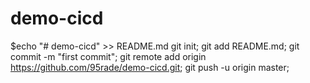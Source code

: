 # demo-cicd
$echo "# demo-cicd" >> README.md
git init;
git add README.md;
git commit -m "first commit";
git remote add origin https://github.com/95rade/demo-cicd.git;
git push -u origin master;
